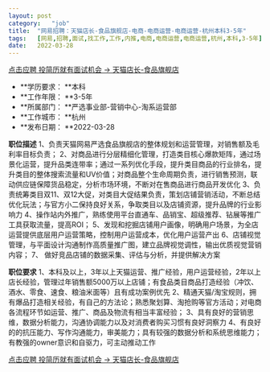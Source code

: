 ```yaml
---
layout:	post
category:	"job"
title:	"网易招聘：天猫店长-食品旗舰店-电商-电商运营-电商运营-杭州本科3-5年"
tags:	[网易,招聘,面试,找工作,工作,内推,电商,电商运营,电商运营,杭州,本科,3-5年]
date:	2022-03-28
---
```


[点击应聘 投简历就有面试机会 -> 天猫店长-食品旗舰店](http://mobile.bole.netease.com/bole/boleDetail?id=31405&employeeId=346f03c3cda5f04c&key=all)



- **学历要求： **本科
- **工作年限： **3-5年
- **所属部门： **严选事业部-营销中心-淘系运营部
- **工作城市： **杭州
- **发布日期： **2022-03-28



**职位描述**
1、负责天猫网易严选食品旗舰店的整体规划和运营管理，对销售额及毛利率目标负责；
2、对商品进行分层精细化管理，打造类目核心爆款矩阵，通过场景化运营，提升品类连带率；通过一系列优化手段，提升类目商品的行业排名，提升类目的整体搜索流量和UV价值；对商品整个生命周期负责，进行销售预测，联动供应链保障货品稳定，分析市场环境，不断对在售商品进行商品开发优化
3、负责统筹类目双11、双12大促，对类目大促结果负责，策划店铺营销活动，不断总结优化玩法；与官方小二保持良好关系，争取类目以及店铺资源，提升品牌的行业影响力
4、操作站内外推广，熟练使用平台直通车、品销宝、超级推荐、钻展等推广工具获取流量，提高ROI；
5、发现和挖掘店铺用户画像，明确用户场景，为全店运营提供底层用户运营策略，控制用户运营成本，优化用户运营产出
6、店铺视觉管理，与平面设计沟通制作高质量推广图，建立品牌视觉调性，输出优质视觉营销内容；
7、 做好竞品店铺的数据采集、评估与分析，并提供解决方案



**职位要求**
1、本科及以上，3年以上天猫运营、推广经验，用户运营经验，2年以上店长经验，管理过年销售额5000万以上店铺；有食品类目商品打造经验（冲饮、酒水、零食、速食、粮油米面等）且有成功案例优先
2、精通天猫/淘宝规则，拥有爆品打造相关经验，有自己的方法论；熟悉聚划算、淘抢购等官方活动；对电商各流程环节如运营、推广、商品及物流有相当丰富经验；
3、具有良好的营销思维，数据分析能力，沟通协调能力以及对消费者购买习惯有良好洞察力
4、有良好的的抗压能力、写作沟通能力，审美能力；具有较强的数据分析和系统思维能力；有教强的owner意识和自驱力，可主动推动工作



[点击应聘 投简历就有面试机会 -> 天猫店长-食品旗舰店](http://mobile.bole.netease.com/bole/boleDetail?id=31405&employeeId=346f03c3cda5f04c&key=all)